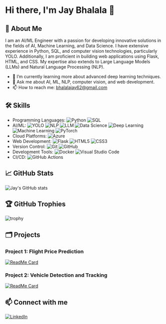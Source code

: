 # Hi there, I'm Jay Bhalala 👋

## 🚀 About Me

I am an AI/ML Engineer with a passion for developing innovative solutions in the fields of AI, Machine Learning, and Data Science. I have extensive experience in Python, SQL, and computer vision technologies, particularly YOLO. Additionally, I am proficient in building web applications using Flask, HTML, and CSS. My expertise also extends to Large Language Models (LLMs) and Natural Language Processing (NLP).

- 🌱 I’m currently learning more about advanced deep learning techniques.
- 💬 Ask me about AI, ML, NLP, computer vision, and web development.
- 📫 How to reach me: bhalalajay62@gmail.com

## 🛠️ Skills

- Programming Languages: ![Python](https://img.shields.io/badge/Python-3776AB?style=for-the-badge&logo=python&logoColor=white) ![SQL](https://img.shields.io/badge/SQL-336791?style=for-the-badge&logo=postgresql&logoColor=white)
- AI/ML: ![YOLO](https://img.shields.io/badge/YOLO-00FFFF?style=for-the-badge) ![NLP](https://img.shields.io/badge/NLP-00FFFF?style=for-the-badge) ![LLM](https://img.shields.io/badge/LLM-00FFFF?style=for-the-badge) ![Data Science](https://img.shields.io/badge/Data%20Science-00FFFF?style=for-the-badge) ![Deep Learning](https://img.shields.io/badge/Deep%20Learning-00FFFF?style=for-the-badge) ![Machine Learning](https://img.shields.io/badge/Machine%20Learning-00FFFF?style=for-the-badge) ![PyTorch](https://img.shields.io/badge/PyTorch-EE4C2C?style=for-the-badge&logo=pytorch&logoColor=white)
- Cloud Platforms: ![Azure](https://img.shields.io/badge/Azure-0078D4?style=for-the-badge&logo=microsoft-azure&logoColor=white)
- Web Development: ![Flask](https://img.shields.io/badge/Flask-000000?style=for-the-badge&logo=flask&logoColor=white) ![HTML5](https://img.shields.io/badge/HTML5-E34F26?style=for-the-badge&logo=html5&logoColor=white) ![CSS3](https://img.shields.io/badge/CSS3-1572B6?style=for-the-badge&logo=css3&logoColor=white)
- Version Control: ![Git](https://img.shields.io/badge/Git-F05032?style=for-the-badge&logo=git&logoColor=white) ![GitHub](https://img.shields.io/badge/GitHub-181717?style=for-the-badge&logo=github&logoColor=white)
- Development Tools: ![Docker](https://img.shields.io/badge/Docker-2496ED?style=for-the-badge&logo=docker&logoColor=white) ![Visual Studio Code](https://img.shields.io/badge/VS%20Code-007ACC?style=for-the-badge&logo=visual-studio-code&logoColor=white)
- CI/CD: ![GitHub Actions](https://img.shields.io/badge/GitHub%20Actions-2088FF?style=for-the-badge&logo=github-actions&logoColor=white)

## 📈 GitHub Stats

![Jay's GitHub stats](https://github-readme-stats.vercel.app/api?username=jaybhalala01&show_icons=true&theme=radical)

## 🏆 GitHub Trophies

![trophy](https://github-profile-trophy.vercel.app/?username=jaybhalala01&theme=radical)

## 🗂️ Projects

### Project 1: Flight Price Prediction
[![ReadMe Card](https://github-readme-stats.vercel.app/api/pin/?username=jaybhalala01&repo=flight_price_prediction&theme=radical)](https://github.com/jaybhalala01/flight_price_prediction)

### Project 2: Vehicle Detection and Tracking
[![ReadMe Card](https://github-readme-stats.vercel.app/api/pin/?username=jaybhalala01&repo=p-hack-2024&theme=radical)](https://github.com/jaybhalala01/p-hack-2024)

## 📫 Connect with me

[![LinkedIn](https://img.shields.io/badge/LinkedIn-0077B5?style=for-the-badge&logo=linkedin&logoColor=white)](https://linkedin.com/in/jay-bhalala-275353277)

